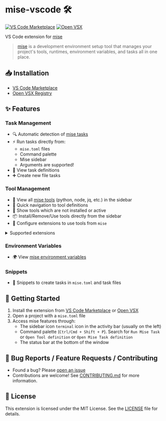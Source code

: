 # mise-vscode 🛠️
[![VS Code Marketplace](https://img.shields.io/visual-studio-marketplace/v/hverlin.mise-vscode)](https://marketplace.visualstudio.com/items?itemName=hverlin.mise-vscode)
[![Open VSX](https://img.shields.io/open-vsx/v/hverlin/mise-vscode)](https://open-vsx.org/extension/hverlin/mise-vscode)

VS Code extension for [mise](https://mise.jdx.dev/)

> [mise](https://mise.jdx.dev/) is a development environment setup tool that manages your project's tools, runtimes, environment variables, and tasks all in one place.

## 📥 Installation
- [VS Code Marketplace](https://marketplace.visualstudio.com/items?itemName=hverlin.mise-vscode)
- [Open VSX Registry](https://open-vsx.org/extension/hverlin/mise-vscode)

## ✨ Features

### Task Management
- 🔍 Automatic detection of [mise tasks](https://mise.jdx.dev/tasks/)
- ⚡ Run tasks directly from:
    - `mise.toml` files
    - Command palette
    - Mise sidebar
    - Arguments are supported!
- 📝 View task definitions 
- ➕ Create new file tasks 

### Tool Management
- 🧰 View all [mise tools](https://mise.jdx.dev/dev-tools/) (python, node, jq, etc.) in the sidebar
- 📍 Quick navigation to tool definitions
- 📱 Show tools which are not installed or active
- 📦 Install/Remove/Use tools directly from the sidebar
- 🔧 Configure extensions to use tools from `mise`

<details>
<summary>Supported extensions</summary>

List of extensions that can be configured to use tools from `mise`. 
Extensions are automatically configured to use `mise shims`. You can disable this feature in the settings.

If you want to configure it manually, search for `Mise: Configure extension sdk path...` in the command palette.

- [Deno](https://marketplace.visualstudio.com/items?itemName=denoland.vscode-deno)
- [Ruff](https://marketplace.visualstudio.com/items?itemName=charliermarsh.ruff)
- [Bun](https://marketplace.visualstudio.com/items?itemName=oven.bun-vscode)
- [Go](https://marketplace.visualstudio.com/items?itemName=golang.Go)
- [Python](https://marketplace.visualstudio.com/items?itemName=ms-python.python)

If you want to add one, you can open a PR that updates [src/utils/supportedExtensions.ts](https://github.com/hverlin/mise-vscode/blob/main/src/utils/supportedExtensions.ts)

</details>

### Environment Variables
- 🌍 View [mise environment variables](https://mise.jdx.dev/environments.html)

### Snippets
- 📝 Snippets to create tasks in `mise.toml` and task files

## 🚀 Getting Started

1. Install the extension from [VS Code Marketplace](https://marketplace.visualstudio.com/items?itemName=hverlin.mise-vscode#overview) or [Open VSX](https://open-vsx.org/extension/hverlin/mise-vscode)
2. Open a project with a `mise.toml` file
3. Access mise features through:
    - The sidebar icon `terminal` icon in the activity bar (usually on the left)
    - Command palette (`Ctrl/Cmd + Shift + P`). Search for `Run Mise Task` or `Open Tool definition` or `Open Mise Task definition`
    - The status bar at the bottom of the window

## 🐛 Bug Reports / Feature Requests / Contributing

- Found a bug? Please [open an issue](https://github.com/hverlin/mise-vscode/issues)
- Contributions are welcome! See [CONTRIBUTING.md](CONTRIBUTING.md) for more information.

## 📄 License

This extension is licensed under the MIT License. See the [LICENSE](LICENSE) file for details.
